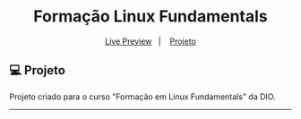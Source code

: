 <h1 align="center">
  Formação Linux Fundamentals
</h1>

<p align="center">
  <a href="">Live Preview</a>&nbsp;&nbsp;&nbsp;|&nbsp;&nbsp;&nbsp;
  <a href="#-projeto">Projeto</a>
</p>

<p align="center">

</p>

## 💻 Projeto

Projeto criado para o curso "Formação em Linux Fundamentals" da DIO.

---
